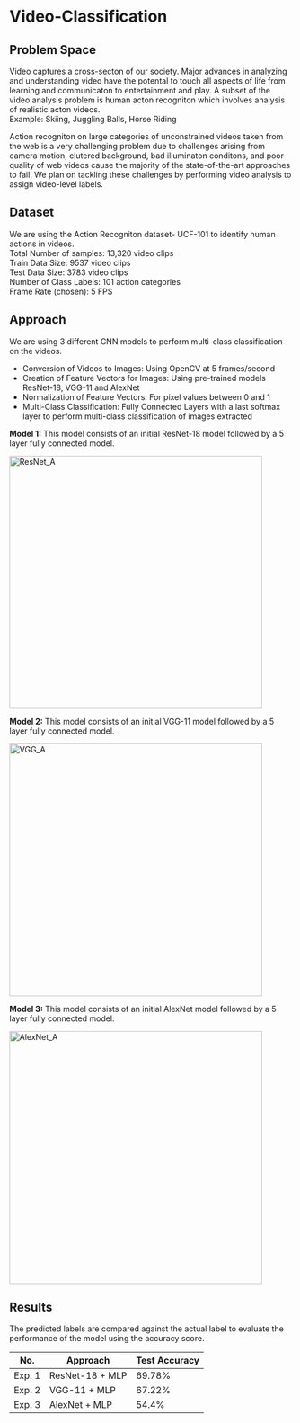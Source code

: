 # Video-Classification

## Problem Space
Video captures a cross-secton of our society. Major advances in analyzing and understanding video have the potental to touch all aspects of life from learning and communicaton to entertainment and play. A subset of the video analysis problem is human acton recogniton which involves analysis of realistic acton videos.<br />
Example: Skiing, Juggling Balls, Horse Riding

Action recogniton on large categories of unconstrained videos taken from the web is a very challenging problem due to challenges arising from camera motion, clutered background, bad illuminaton conditons, and poor quality of web videos cause the majority of the state-of-the-art approaches to fail.
We plan on tackling these challenges by performing video analysis to assign video-level labels.

## Dataset

We are using the Action Recogniton dataset- UCF-101 to identify human actions in videos. <br />
Total Number of samples: 13,320 video clips <br />
Train Data Size: 9537 video clips <br />
Test Data Size: 3783 video clips <br /> 
Number of Class Labels: 101 action categories <br />
Frame Rate (chosen): 5 FPS

## Approach

We are using 3 different CNN models to perform multi-class classification on the videos. <br />
- Conversion of Videos to Images: Using OpenCV at 5 frames/second <br />
- Creation of Feature Vectors for Images: Using pre-trained models ResNet-18, VGG-11 and AlexNet <br />
- Normalization of Feature Vectors: For pixel values between 0 and 1 <br />
- Multi-Class Classification: Fully Connected Layers with a last softmax layer to perform multi-class classification of images extracted <br />

**Model 1:** This model consists of an initial ResNet-18 model followed by a 5 layer fully connected model. <br />

<img width="450" alt="ResNet_A" src="https://user-images.githubusercontent.com/29837264/177226693-541937f6-6f9e-450c-963f-f0b8d728dc84.png">

**Model 2:** This model consists of an initial VGG-11 model followed by a 5 layer fully connected model.

<img width="450" alt="VGG_A" src="https://user-images.githubusercontent.com/29837264/177226687-39bed5d4-192d-485d-aa0a-f3756d290609.png">

**Model 3:** This model consists of an initial AlexNet model followed by a 5 layer fully connected model.

<img width="450" alt="AlexNet_A" src="https://user-images.githubusercontent.com/29837264/177226702-617c7b74-11b2-481b-ba9f-50ca36116d10.png">


## Results

The predicted labels are compared against the actual label to evaluate the performance of the model using the accuracy score. 

| No. | Approach | Test Accuracy |
|-----|----------|---------------|
| Exp. 1 | ResNet-18 + MLP | 69.78% | 
| Exp. 2 | VGG-11 + MLP    | 67.22% |
| Exp. 3 | AlexNet + MLP  |  54.4% |


